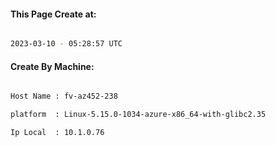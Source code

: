 
   
#### This Page Create at:

```bash

2023-03-10 - 05:28:57 UTC

```

#### Create By Machine:

```bash

Host Name : fv-az452-238

platform  : Linux-5.15.0-1034-azure-x86_64-with-glibc2.35

Ip Local  : 10.1.0.76

```

